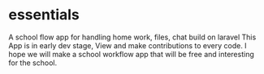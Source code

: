 # essentials
A school flow app for handling home work, files, chat build on laravel
This App is in early dev stage, View and make contributions to every code.
I hope we will make a school workflow app that will be free and interesting for the school.
